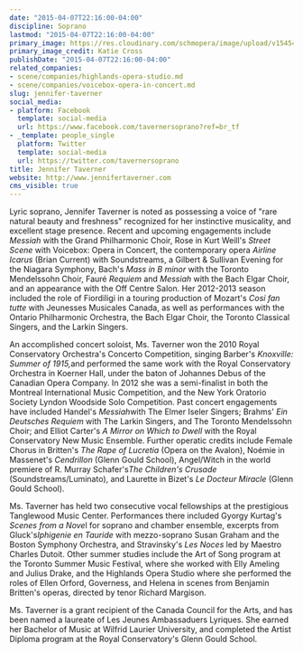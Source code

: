 ```yaml
---
date: "2015-04-07T22:16:00-04:00"
discipline: Soprano
lastmod: "2015-04-07T22:16:00-04:00"
primary_image: https://res.cloudinary.com/schmopera/image/upload/v1545409169/media/webhook-uploads/1428459275430/JenniferTaverner.jpeg.jpeg
primary_image_credit: Katie Cross
publishDate: "2015-04-07T22:16:00-04:00"
related_companies:
- scene/companies/highlands-opera-studio.md
- scene/companies/voicebox-opera-in-concert.md
slug: jennifer-taverner
social_media:
- platform: Facebook
  template: social-media
  url: https://www.facebook.com/tavernersoprano?ref=br_tf
- _template: people_single
  platform: Twitter
  template: social-media
  url: https://twitter.com/tavernersoprano
title: Jennifer Taverner
website: http://www.jennifertaverner.com
cms_visible: true
---
```


<p>
	Lyric soprano, Jennifer Taverner is noted as possessing a voice of "rare natural beauty and freshness" recognized for her instinctive musicality, and excellent stage presence. Recent and upcoming engagements include <em>Messiah</em> with the Grand Philharmonic Choir, Rose in Kurt Weill's <em>Street Scene</em> with Voicebox: Opera in Concert, the contemporary opera <em>Airline Icarus</em> (Brian Current) with Soundstreams, a Gilbert &amp; Sullivan Evening for the Niagara Symphony, Bach's <em>Mass in B minor </em>with the Toronto Mendelssohn Choir, Fauré <em>Requiem</em> and <em>Messiah</em> with the Bach Elgar Choir, and an appearance with the Off Centre Salon. Her 2012-2013 season included the role of Fiordiligi in a touring production of Mozart's <em>Cosi fan tutte </em>with Jeunesses Musicales Canada, as well as performances with the Ontario Philharmonic Orchestra, the Bach Elgar Choir, the Toronto Classical Singers, and the Larkin Singers.
</p>
<p>
	An accomplished concert soloist, Ms. Taverner won the 2010 Royal Conservatory Orchestra's Concerto Competition, singing Barber's <em>Knoxville: Summer of 1915,</em>and performed the same work with the Royal Conservatory Orchestra in Koerner Hall, under the baton of Johannes Debus of the Canadian Opera Company. In 2012 she was a semi-finalist in both the Montreal International Music Competition, and the New York Oratorio Society Lyndon Woodside Solo Competition. Past concert engagements have included Handel's <em>Messiah</em>with The Elmer Iseler Singers; Brahms' <em>Ein Deutsches Requiem</em> with The Larkin Singers, and The Toronto Mendelssohn Choir; and Elliot Carter's <em>A Mirror on Which to Dwell </em>with the Royal Conservatory New Music Ensemble. Further operatic credits include Female Chorus in Britten's<em> The Rape of Lucretia </em>(Opera on the Avalon), Noémie in Massenet's <em>Cendrillon </em>(Glenn Gould School), Angel/Witch in the world premiere of R. Murray Schafer's<em>The Children's Crusade</em> (Soundstreams/Luminato), and Laurette in Bizet's <em>Le Docteur Miracle</em> (Glenn Gould School). <br>
</p>
<p>
	Ms. Taverner has held two consecutive vocal fellowships at the prestigious Tanglewood Music Center. Performances there included Gyorgy Kurtag's <em>Scenes from a Nove</em>l for soprano and chamber ensemble, excerpts from Gluck's<em>Iphigenie en Tauride </em>with mezzo-soprano Susan Graham and the Boston Symphony Orchestra, and Stravinsky's <em>Les Noces</em> led by Maestro Charles Dutoit. Other summer studies include the Art of Song program at the Toronto Summer Music Festival, where she worked with Elly Ameling and Julius Drake, and the Highlands Opera Studio where she performed the roles of Ellen Orford, Governess, and Helena in scenes from Benjamin Britten's operas, directed by tenor Richard Margison.<br>
</p>
<p>
	Ms. Taverner is a grant recipient of the Canada Council for the Arts, and has been named a laureate of Les Jeunes Ambassaduers Lyriques. She earned her Bachelor of Music at Wilfrid Laurier University, and completed the Artist Diploma program at the Royal Conservatory's Glenn Gould School.
</p>
